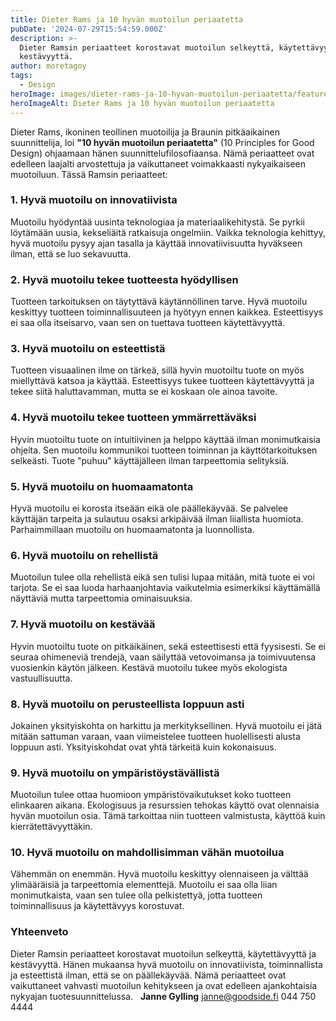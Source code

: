 ```yaml
---
title: Dieter Rams ja 10 hyvän muotoilun periaatetta
pubDate: '2024-07-29T15:54:59.000Z'
description: >-
  Dieter Ramsin periaatteet korostavat muotoilun selkeyttä, käytettävyyttä ja
  kestävyyttä.
author: moretagoy
tags:
  - Design
heroImage: images/dieter-rams-ja-10-hyvan-muotoilun-periaatetta/featured.png
heroImageAlt: Dieter Rams ja 10 hyvän muotoilun periaatetta
---
```


Dieter Rams, ikoninen teollinen muotoilija ja Braunin pitkäaikainen suunnittelija, loi **"10 hyvän muotoilun periaatetta"** (10 Principles for Good Design) ohjaamaan hänen suunnittelufilosofiaansa. Nämä periaatteet ovat edelleen laajalti arvostettuja ja vaikuttaneet voimakkaasti nykyaikaiseen muotoiluun. Tässä Ramsin periaatteet:

### 1\. **Hyvä muotoilu on innovatiivista**

Muotoilu hyödyntää uusinta teknologiaa ja materiaalikehitystä. Se pyrkii löytämään uusia, kekseliäitä ratkaisuja ongelmiin. Vaikka teknologia kehittyy, hyvä muotoilu pysyy ajan tasalla ja käyttää innovatiivisuutta hyväkseen ilman, että se luo sekavuutta.

### 2\. **Hyvä muotoilu tekee tuotteesta hyödyllisen**

Tuotteen tarkoituksen on täytyttävä käytännöllinen tarve. Hyvä muotoilu keskittyy tuotteen toiminnallisuuteen ja hyötyyn ennen kaikkea. Esteettisyys ei saa olla itseisarvo, vaan sen on tuettava tuotteen käytettävyyttä.

### 3\. **Hyvä muotoilu on esteettistä**

Tuotteen visuaalinen ilme on tärkeä, sillä hyvin muotoiltu tuote on myös miellyttävä katsoa ja käyttää. Esteettisyys tukee tuotteen käytettävyyttä ja tekee siitä haluttavamman, mutta se ei koskaan ole ainoa tavoite.

### 4\. **Hyvä muotoilu tekee tuotteen ymmärrettäväksi**

Hyvin muotoiltu tuote on intuitiivinen ja helppo käyttää ilman monimutkaisia ohjeita. Sen muotoilu kommunikoi tuotteen toiminnan ja käyttötarkoituksen selkeästi. Tuote "puhuu" käyttäjälleen ilman tarpeettomia selityksiä.

### 5\. **Hyvä muotoilu on huomaamatonta**

Hyvä muotoilu ei korosta itseään eikä ole päällekäyvää. Se palvelee käyttäjän tarpeita ja sulautuu osaksi arkipäivää ilman liiallista huomiota. Parhaimmillaan muotoilu on huomaamatonta ja luonnollista.

### 6\. **Hyvä muotoilu on rehellistä**

Muotoilun tulee olla rehellistä eikä sen tulisi lupaa mitään, mitä tuote ei voi tarjota. Se ei saa luoda harhaanjohtavia vaikutelmia esimerkiksi käyttämällä näyttäviä mutta tarpeettomia ominaisuuksia.

### 7\. **Hyvä muotoilu on kestävää**

Hyvin muotoiltu tuote on pitkäikäinen, sekä esteettisesti että fyysisesti. Se ei seuraa ohimeneviä trendejä, vaan säilyttää vetovoimansa ja toimivuutensa vuosienkin käytön jälkeen. Kestävä muotoilu tukee myös ekologista vastuullisuutta.

### 8\. **Hyvä muotoilu on perusteellista loppuun asti**

Jokainen yksityiskohta on harkittu ja merkityksellinen. Hyvä muotoilu ei jätä mitään sattuman varaan, vaan viimeistelee tuotteen huolellisesti alusta loppuun asti. Yksityiskohdat ovat yhtä tärkeitä kuin kokonaisuus.

### 9\. **Hyvä muotoilu on ympäristöystävällistä**

Muotoilun tulee ottaa huomioon ympäristövaikutukset koko tuotteen elinkaaren aikana. Ekologisuus ja resurssien tehokas käyttö ovat olennaisia hyvän muotoilun osia. Tämä tarkoittaa niin tuotteen valmistusta, käyttöä kuin kierrätettävyyttäkin.

### 10\. **Hyvä muotoilu on mahdollisimman vähän muotoilua**

Vähemmän on enemmän. Hyvä muotoilu keskittyy olennaiseen ja välttää ylimääräisiä ja tarpeettomia elementtejä. Muotoilu ei saa olla liian monimutkaista, vaan sen tulee olla pelkistettyä, jotta tuotteen toiminnallisuus ja käytettävyys korostuvat.

### Yhteenveto

Dieter Ramsin periaatteet korostavat muotoilun selkeyttä, käytettävyyttä ja kestävyyttä. Hänen mukaansa hyvä muotoilu on innovatiivista, toiminnallista ja esteettistä ilman, että se on päällekäyvää. Nämä periaatteet ovat vaikuttaneet vahvasti muotoilun kehitykseen ja ovat edelleen ajankohtaisia nykyajan tuotesuunnittelussa.   **Janne Gylling** janne@goodside.fi 044 750 4444